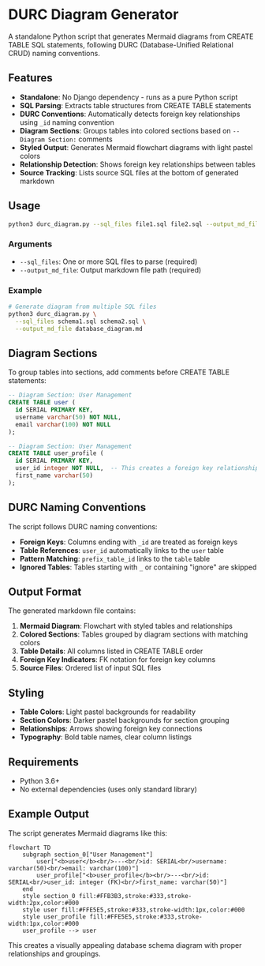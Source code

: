 # DURC Diagram Generator

A standalone Python script that generates Mermaid diagrams from CREATE TABLE SQL statements, following DURC (Database-Unified Relational CRUD) naming conventions.

## Features

- **Standalone**: No Django dependency - runs as a pure Python script
- **SQL Parsing**: Extracts table structures from CREATE TABLE statements
- **DURC Conventions**: Automatically detects foreign key relationships using `_id` naming convention
- **Diagram Sections**: Groups tables into colored sections based on `-- Diagram Section:` comments
- **Styled Output**: Generates Mermaid flowchart diagrams with light pastel colors
- **Relationship Detection**: Shows foreign key relationships between tables
- **Source Tracking**: Lists source SQL files at the bottom of generated markdown

## Usage

```bash
python3 durc_diagram.py --sql_files file1.sql file2.sql --output_md_file diagram.md
```

### Arguments

- `--sql_files`: One or more SQL files to parse (required)
- `--output_md_file`: Output markdown file path (required)

### Example

```bash
# Generate diagram from multiple SQL files
python3 durc_diagram.py \
  --sql_files schema1.sql schema2.sql \
  --output_md_file database_diagram.md
```

## Diagram Sections

To group tables into sections, add comments before CREATE TABLE statements:

```sql
-- Diagram Section: User Management
CREATE TABLE user (
  id SERIAL PRIMARY KEY,
  username varchar(50) NOT NULL,
  email varchar(100) NOT NULL
);

-- Diagram Section: User Management
CREATE TABLE user_profile (
  id SERIAL PRIMARY KEY,
  user_id integer NOT NULL,  -- This creates a foreign key relationship
  first_name varchar(50)
);
```

## DURC Naming Conventions

The script follows DURC naming conventions:

- **Foreign Keys**: Columns ending with `_id` are treated as foreign keys
- **Table References**: `user_id` automatically links to the `user` table
- **Pattern Matching**: `prefix_table_id` links to the `table` table
- **Ignored Tables**: Tables starting with `_` or containing "ignore" are skipped

## Output Format

The generated markdown file contains:

1. **Mermaid Diagram**: Flowchart with styled tables and relationships
2. **Colored Sections**: Tables grouped by diagram sections with matching colors
3. **Table Details**: All columns listed in CREATE TABLE order
4. **Foreign Key Indicators**: FK notation for foreign key columns
5. **Source Files**: Ordered list of input SQL files

## Styling

- **Table Colors**: Light pastel backgrounds for readability
- **Section Colors**: Darker pastel backgrounds for section grouping
- **Relationships**: Arrows showing foreign key connections
- **Typography**: Bold table names, clear column listings

## Requirements

- Python 3.6+
- No external dependencies (uses only standard library)

## Example Output

The script generates Mermaid diagrams like this:

```mermaid
flowchart TD
    subgraph section_0["User Management"]
        user["<b>user</b><br/>---<br/>id: SERIAL<br/>username: varchar(50)<br/>email: varchar(100)"]
        user_profile["<b>user_profile</b><br/>---<br/>id: SERIAL<br/>user_id: integer (FK)<br/>first_name: varchar(50)"]
    end
    style section_0 fill:#FFB3B3,stroke:#333,stroke-width:2px,color:#000
    style user fill:#FFE5E5,stroke:#333,stroke-width:1px,color:#000
    style user_profile fill:#FFE5E5,stroke:#333,stroke-width:1px,color:#000
    user_profile --> user
```

This creates a visually appealing database schema diagram with proper relationships and groupings.
